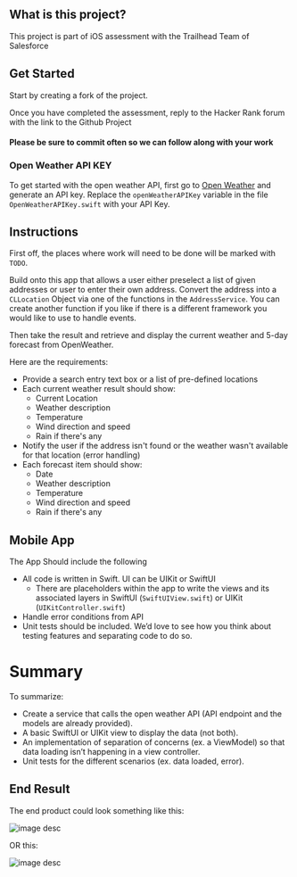 ## What is this project?
This project is part of iOS assessment with the Trailhead Team of Salesforce

## Get Started
Start by creating a fork of the project.

Once you have completed the assessment, reply to the Hacker Rank forum with the link to the Github Project

#### Please be sure to commit often so we can follow along with your work

### Open Weather API KEY
To get started with the open weather API, first go to [Open Weather](https://home.openweathermap.org/api_keys) and generate an API key. Replace the `openWeatherAPIKey` variable in the file `OpenWeatherAPIKey.swift` with your API Key.

## Instructions
First off, the places where work will need to be done will be marked with `TODO`.

Build onto this app that allows a user either preselect a list of given addresses or user to enter their own address. Convert the address into a `CLLocation` Object via one of the functions in the `AddressService`. You can create another function if you like if there is a different framework you would like to use to handle events.

Then take the result and retrieve and display the current weather and 5-day forecast from OpenWeather.

Here are the requirements:

* Provide a search entry text box or a list of pre-defined locations
* Each current weather result should show:
    * Current Location
    * Weather description
    * Temperature
    * Wind direction and speed
    * Rain if there's any
* Notify the user if the address isn't found or the weather wasn't available for that location (error handling)
* Each forecast item should show:
    * Date
    * Weather description
    * Temperature
    * Wind direction and speed
    * Rain if there's any

## Mobile App

The App Should include the following

* All code is written in Swift. UI can be UIKit or SwiftUI
    * There are placeholders within the app to write the views and its associated layers in SwiftUI (`SwiftUIView.swift`) or UIKit (`UIKitController.swift`)
* Handle error conditions from API
* Unit tests should be included. We’d love to see how you think about testing features and separating code to do so.

# Summary
To summarize:
* Create a service that calls the open weather API (API endpoint and the models are already provided).
* A basic SwiftUI or UIKit view to display the data (not both).
* An implementation of separation of concerns (ex. a ViewModel) so that data loading isn’t happening in a view controller.
* Unit tests for the different scenarios (ex. data loaded, error).

## End Result
The end product could look something like this:

![image desc](./Screenshots/Screenshot%202024-05-22%20at%208.35.04 PM.png)

OR this:

![image desc](./Screenshots/Screenshot%202024-05-22%20at%208.35.09 PM.png)
